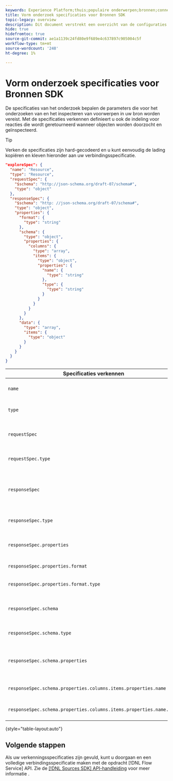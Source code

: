 ```yaml
---
keywords: Experience Platform;thuis;populaire onderwerpen;bronnen;connectors;bronconnectors;bronnen sdk;sdk;SDK
title: Vorm onderzoek specificaties voor Bronnen SDK
topic-legacy: overview
description: Dit document verstrekt een overzicht van de configuraties u moet voorbereiden om Bronnen SDK te gebruiken.
hide: true
hidefromtoc: true
source-git-commit: ae1a1139c24fd80e9f689e4c637897c905004c5f
workflow-type: tm+mt
source-wordcount: '248'
ht-degree: 1%

---
```



# Vorm onderzoek specificaties voor Bronnen SDK

De specificaties van het onderzoek bepalen de parameters die voor het onderzoeken van en het inspecteren van voorwerpen in uw bron worden vereist. Met de specificaties verkennen definieert u ook de indeling voor reacties die wordt geretourneerd wanneer objecten worden doorzocht en geïnspecteerd.

>[!TIP]
>
>Verken de specificaties zijn hard-gecodeerd en u kunt eenvoudig de lading kopiëren en kleven hieronder aan uw verbindingsspecificatie.

```json
"exploreSpec": {
  "name": "Resource",
  "type": "Resource",
  "requestSpec": {
    "$schema": "http://json-schema.org/draft-07/schema#",
    "type": "object"
  },
  "responseSpec": {
    "$schema": "http: //json-schema.org/draft-07/schema#",
    "type": "object",
    "properties": {
      "format": {
        "type": "string"
      },
      "schema": {
        "type": "object",
        "properties": {
          "columns": {
            "type": "array",
            "items": {
              "type": "object",
              "properties": {
                "name": {
                  "type": "string"
                },
                "type": {
                  "type": "string"
                }
              }
            }
          }
        }
      },
      "data": {
        "type": "array",
        "items": {
          "type": "object"
        }
      }
    }
  }
}
```

| Specificaties verkennen | Beschrijving | Voorbeeld |
| --- | --- | --- |
| `name` | Definieert de naam of id van de exploratiespecificatie. | `Resource` |
| `type` | Definieert het type van de verkenningsspecificatie. | `Resource` |
| `requestSpec` | Bevat de parameters die vereist zijn om objecten in de verbinding te verkennen. |
| `requestSpec.type` | Definieert het gegevenstype van de aanvraagspecificatie. | `object` |
| `responseSpec` | Bevat de parameters die het formaat van het antwoordbericht bepalen tegen een verkennen vraag is teruggekeerd. |
| `responseSpec.type` | Definieert het gegevenstype van de reactiespecificatie. | `object` |
| `responseSpec.properties` | Bevat informatie met betrekking tot hoe het reactiebericht wordt geformatteerd. |
| `responseSpec.properties.format` | Bepaalt het formatteren van het reactieschema. | `object` |
| `responseSpec.properties.format.type` | Definieert het gegevenstype van eigenschappen. | `string` |
| `responseSpec.schema` | Bevat informatie met betrekking tot hoe het reactieschema geformatteerd is. |
| `responseSpec.schema.type` | Definieert het gegevenstype van het schema. | `object` |
| `responseSpec.schema.properties` | Bevat informatie over de kolommen, het type, en de punten die binnen een schema worden gehouden. |
| `responseSpec.schema.properties.columns.items.properties.name` | Hiermee geeft u de naam van het bestand weer. |
| `responseSpec.schema.properties.columns.items.properties.name.type` | Hiermee definieert u het gegevenstype van de bestandsnaam. | `string` |

{style=&quot;table-layout:auto&quot;}

## Volgende stappen

Als uw verkenningsspecificaties zijn gevuld, kunt u doorgaan en een volledige verbindingsspecificatie maken met de opdracht [!DNL Flow Service] API. Zie de [[!DNL Sources SDK] API-handleiding](../api/api-overview.md) voor meer informatie .